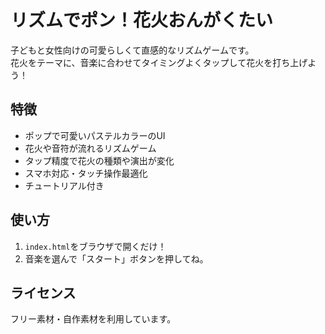 # リズムでポン！花火おんがくたい

子どもと女性向けの可愛らしくて直感的なリズムゲームです。  
花火をテーマに、音楽に合わせてタイミングよくタップして花火を打ち上げよう！

## 特徴
- ポップで可愛いパステルカラーのUI
- 花火や音符が流れるリズムゲーム
- タップ精度で花火の種類や演出が変化
- スマホ対応・タッチ操作最適化
- チュートリアル付き

## 使い方
1. `index.html`をブラウザで開くだけ！
2. 音楽を選んで「スタート」ボタンを押してね。

## ライセンス
フリー素材・自作素材を利用しています。
